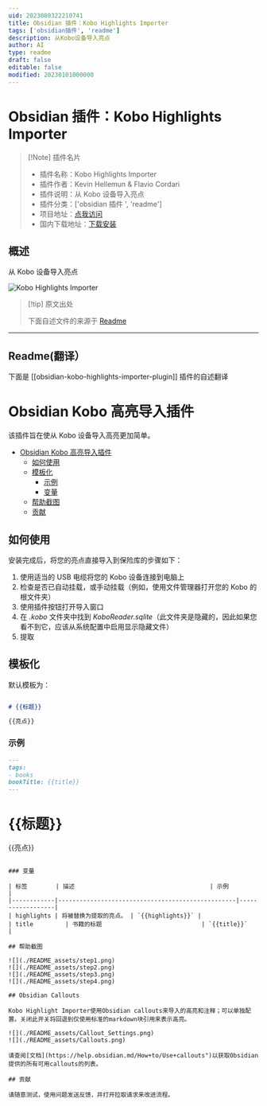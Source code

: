 ```yaml
---
uid: 2023080322210741
title: Obsidian 插件：Kobo Highlights Importer
tags: ['obsidian插件', 'readme']
description: 从Kobo设备导入亮点
author: AI
type: readme
draft: false
editable: false
modified: 20230101000000
---
```


# Obsidian 插件：Kobo Highlights Importer

> [!Note] 插件名片
> - 插件名称：Kobo Highlights Importer
> - 插件作者：Kevin Hellemun & Flavio Cordari
> - 插件说明：从 Kobo 设备导入亮点
> - 插件分类：['obsidian 插件 ', 'readme']
> - 项目地址：[点我访问](https://github.com/OGKevin/obsidian-kobo-highlights-import)
> - 国内下载地址：[下载安装](https://pkmer.cn/products/plugin/pluginMarket/?obsidian-kobo-highlights-importer-plugin)

## 概述

从 Kobo 设备导入亮点

![Kobo Highlights Importer](https://cdn.pkmer.cn/covers/obsidian-kobo-highlights-importer-plugin.png!pkmer)

> [!tip] 原文出处
>
>下面自述文件的来源于 [Readme](https://ghproxy.net/https://raw.githubusercontent.com/OGKevin/obsidian-kobo-highlights-import/master/README.md)
>

---

## Readme(翻译）

下面是 [[obsidian-kobo-highlights-importer-plugin]] 插件的自述翻译

# Obsidian Kobo 高亮导入插件

该插件旨在使从 Kobo 设备导入高亮更加简单。

- [Obsidian Kobo 高亮导入插件](#obsidian-kobo-高亮导入插件)
	- [如何使用](#如何使用)
	- [模板化](#模板化)
		- [示例](#示例)
		- [变量](#变量)
	- [帮助截图](#帮助截图)
	- [贡献](#贡献)

## 如何使用

安装完成后，将您的亮点直接导入到保险库的步骤如下：

1. 使用适当的 USB 电缆将您的 Kobo 设备连接到电脑上
2. 检查是否已自动挂载，或手动挂载（例如，使用文件管理器打开您的 Kobo 的根文件夹）
3. 使用插件按钮打开导入窗口
4. 在 _.kobo_ 文件夹中找到 _KoboReader.sqlite_（此文件夹是隐藏的，因此如果您看不到它，应该从系统配置中启用显示隐藏文件）
5. 提取

## 模板化

默认模板为：

```markdown

# {{标题}}

{{亮点}}
```

### 示例

```markdown
---
tags:
- books
bookTitle: {{title}}
---
```

# {{标题}}

{{亮点}}

```

### 变量

| 标签        | 描述                                      | 示例          |
|------------|--------------------------------------------------|------------------|
| highlights | 将被替换为提取的亮点。 | `{{highlights}}` |
| title		    | 书籍的标题                            | `{{title}}`      |

## 帮助截图

![](./README_assets/step1.png)
![](./README_assets/step2.png)
![](./README_assets/step3.png)
![](./README_assets/step4.png)

## Obsidian Callouts

Kobo Highlight Importer使用Obsidian callouts来导入的高亮和注释；可以单独配置。关闭此开关将回退到仅使用标准的markdown块引用来表示高亮。

![](./README_assets/Callout_Settings.png)
![](./README_assets/Callouts.png)

请查阅[文档](https://help.obsidian.md/How+to/Use+callouts")以获取Obsidian提供的所有可用callouts的列表。

## 贡献

请随意测试，使用问题发送反馈，并打开拉取请求来改进流程。



